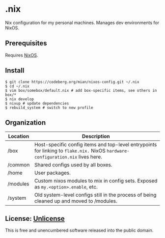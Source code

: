 # .nix

Nix configuration for my personal machines. Manages dev environments for NixOS.

## Prerequisites

Requires [NixOS](https://nixos.org/download.html).

## Install

```console
$ git clone https://codeberg.org/mian/nixos-config.git ~/.nix
$ cd ~/.nix
$ vim box/somebox/default.nix # add box-specific items, see others in box/*
$ nix develop
$ nixup # update dependencies
$ rebuild_system # switch to new profile
```

## Organization

| Location | Description |
| --- | --- |
| /box | Host-specific config items and top-level entrypoints for linking to `flake.nix.` NixOS `hardware-configuration.nix` lives here. |
| /common | Shared configs used by all boxes. |
| /home | User packages. |
| /modules | Custom nixos modules to mix in config sets. Exposed as `my.<option>.enable`, etc. |
| /system | Old system-level configs still in the process of being cleaned up and moved to /modules. |

## License: [Unlicense](./UNLICENSE)

This is free and unencumbered software released into the public domain.
